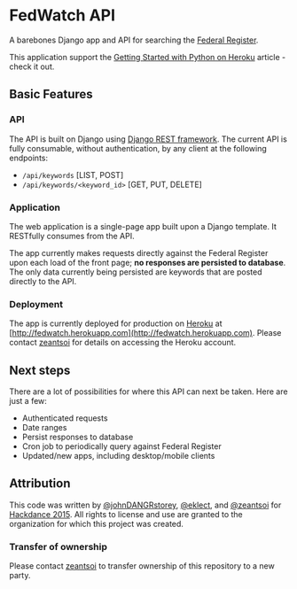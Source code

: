 # FedWatch API

A barebones Django app and API for searching the [Federal Register](https://www.federalregister.gov/articles/search).

This application support the [Getting Started with Python on Heroku](https://devcenter.heroku.com/articles/getting-started-with-python) article - check it out.

## Basic Features

### API

The API is built on Django using [Django REST framework](http://www.django-rest-framework.org/). The current API is fully consumable, without authentication, by any client at the following endpoints:

- `/api/keywords` [LIST, POST]
- `/api/keywords/<keyword_id>` [GET, PUT, DELETE]

### Application

The web application is a single-page app built upon a Django template. It RESTfully consumes from the API.

The app currently makes requests directly against the Federal Register upon each load of the front page; **no responses are persisted to database**. The only data currently being persisted are keywords that are posted directly to the API.

### Deployment

The app is currently deployed for production on [Heroku](https://heroku.com) at [http://fedwatch.herokuapp.com](http://fedwatch.herokuapp.com). Please contact [zeantsoi](https://github.com/zeantsoi) for details on accessing the Heroku account.

## Next steps

There are a lot of possibilities for where this API can next be taken. Here are just a few:

- Authenticated requests
- Date ranges
- Persist responses to database
- Cron job to periodically query against Federal Register
- Updated/new apps, including desktop/mobile clients

## Attribution

This code was written by [@johnDANGRstorey](https://twitter.com/johndangrstorey), [@eklect](https://twitter.com/eklect), and [@zeantsoi](https://twitter.com/zeantsoi) for [Hackdance 2015](http://hackdance2015.splashthat.com/). All rights to license and use are granted to the organization for which this project was created.

### Transfer of ownership

Please contact [zeantsoi](https://github.com/zeantsoi) to transfer ownership of this repository to a new party.